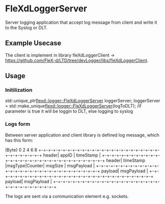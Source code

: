 

# FleXdLoggerServer

Server logging application that accept log message from client and write it to the Syslog or DLT.

## Example Usecase

The client is implement in library fleXdLoggerClient -> https://github.com/FleX-d/LTD/tree/devLogger/libs/fleXdLoggerClient.

## Usage

### Initilization

std::unique_ptr<flexd::logger::FleXdLoggerServer> loggerServer;
loggerServer = std::make_unique<flexd::logger::FleXdLoggerServer>(logToDLT);    /if parameter is true it will be loggin to DLT, else logging to syslog

### Logs form

Between server application and client library is defined log message, which has this form:

(Byte) 0               2               4               6               8
       +-+-+-+-+-+-+-+-+-+-+-+-+-+-+-+-+-+-+-+-+-+-+-+-+-+-+-+-+-+-+-+-+
 header|    appID      |                   timeStamp                   |
       +-+-+-+-+-+-+-+-+-+-+-+-+-+-+-+-+-+-+-+-+-+-+-+-+-+-+-+-+-+-+-+-+
 header|    timeStamp  |msgType|Counter|     msgSize   |  msgPayload   |
       +-+-+-+-+-+-+-+-+-+-+-+-+-+-+-+-+-+-+-+-+-+-+-+-+-+-+-+-+-+-+-+-+
payload|                          msgPayload                           |
       +-+-+-+-+-+-+-+-+-+-+-+-+-+-+-+-+-+-+-+-+-+-+-+-+-+-+-+-+-+-+-+-+
payload|                          msgPayload                           |
       +-+-+-+-+-+-+-+-+-+-+-+-+-+-+-+-+-+-+-+-+-+-+-+-+-+-+-+-+-+-+-+-+
       
The logs are sent via a communication element e.g. sockets.       